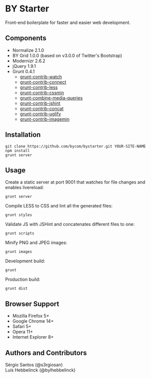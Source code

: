 # BY Starter
Front-end boilerplate for faster and easier web development.

## Components
* Normalize 2.1.0
* BY Grid 1.0.0 (based on v3.0.0 of Twitter's Bootstrap)
* Modernizr 2.6.2
* jQuery 1.9.1
* Grunt 0.4.1  
  * [grunt-contrib-watch](https://github.com/gruntjs/grunt-contrib-watch)  
  * [grunt-contrib-connect](https://github.com/gruntjs/grunt-contrib-connect)  
  * [grunt-contrib-less](https://github.com/gruntjs/grunt-contrib-less)  
  * [grunt-contrib-cssmin](https://github.com/gruntjs/grunt-contrib-cssmin)  
  * [grunt-combine-media-queries](https://github.com/buildingblocks/grunt-combine-media-queries)  
  * [grunt-contrib-jshint](https://github.com/gruntjs/grunt-contrib-jshint)  
  * [grunt-contrib-concat](https://github.com/gruntjs/grunt-contrib-concat)  
  * [grunt-contrib-uglify](https://github.com/gruntjs/grunt-contrib-uglify)  
  * [grunt-contrib-imagemin](https://github.com/gruntjs/grunt-contrib-imagemin)  


## Installation
```
git clone https://github.com/bycom/bystarter.git YOUR-SITE-NAME
npm install
grunt server
```

## Usage

Create a static server at port 9001 that watches for file changes and enables livereload:
```
grunt server
```

Compile LESS to CSS and lint all the generated files:
```
grunt styles
```

Validate JS with JSHint and concatenates different files to one:
```
grunt scripts
```

Minify PNG and JPEG images:
```
grunt images
```

Development build:
```
grunt
```

Production build:
```
grunt dist
``` 

## Browser Support
* Mozilla Firefox 5+
* Google Chrome 14+
* Safari 5+
* Opera 11+
* Internet Explorer 8+

## Authors and Contributors
Sérgio Santos (@s3rgiosan)  
Luís Hebbelinck (@bylhebbelinck)
